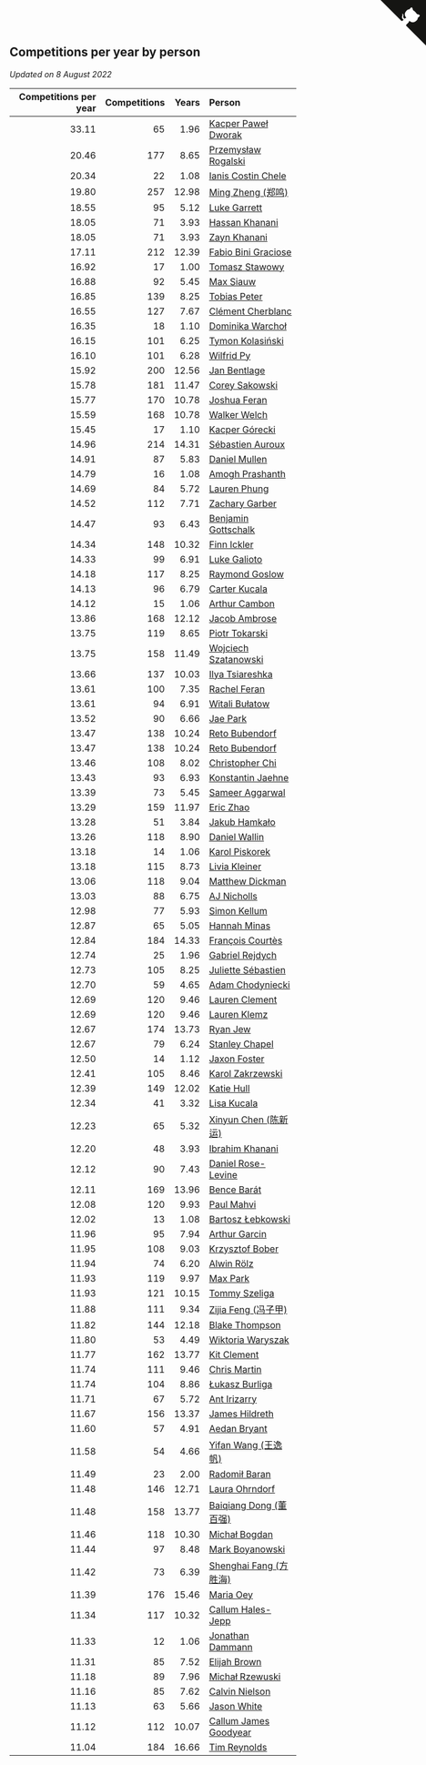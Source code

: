 ## Competitions per year by person

*Updated on  8 August 2022*

| Competitions per year | Competitions | Years | Person |
| ---: | ---: | ---: | :--- |
| 33.11 | 65 | 1.96 | [Kacper Paweł Dworak](https://www.worldcubeassociation.org/persons/2020DWOR01) |
| 20.46 | 177 | 8.65 | [Przemysław Rogalski](https://www.worldcubeassociation.org/persons/2013ROGA02) |
| 20.34 | 22 | 1.08 | [Ianis Costin Chele](https://www.worldcubeassociation.org/persons/2021CHEL01) |
| 19.80 | 257 | 12.98 | [Ming Zheng (郑鸣)](https://www.worldcubeassociation.org/persons/2009ZHEN11) |
| 18.55 | 95 | 5.12 | [Luke Garrett](https://www.worldcubeassociation.org/persons/2017GARR05) |
| 18.05 | 71 | 3.93 | [Hassan Khanani](https://www.worldcubeassociation.org/persons/2018KHAN26) |
| 18.05 | 71 | 3.93 | [Zayn Khanani](https://www.worldcubeassociation.org/persons/2018KHAN28) |
| 17.11 | 212 | 12.39 | [Fabio Bini Graciose](https://www.worldcubeassociation.org/persons/2010GRAC02) |
| 16.92 | 17 | 1.00 | [Tomasz Stawowy](https://www.worldcubeassociation.org/persons/2021STAW01) |
| 16.88 | 92 | 5.45 | [Max Siauw](https://www.worldcubeassociation.org/persons/2017SIAU02) |
| 16.85 | 139 | 8.25 | [Tobias Peter](https://www.worldcubeassociation.org/persons/2014PETE03) |
| 16.55 | 127 | 7.67 | [Clément Cherblanc](https://www.worldcubeassociation.org/persons/2014CHER05) |
| 16.35 | 18 | 1.10 | [Dominika Warchoł](https://www.worldcubeassociation.org/persons/2021WARC01) |
| 16.15 | 101 | 6.25 | [Tymon Kolasiński](https://www.worldcubeassociation.org/persons/2016KOLA02) |
| 16.10 | 101 | 6.28 | [Wilfrid Py](https://www.worldcubeassociation.org/persons/2016PYWI01) |
| 15.92 | 200 | 12.56 | [Jan Bentlage](https://www.worldcubeassociation.org/persons/2010BENT01) |
| 15.78 | 181 | 11.47 | [Corey Sakowski](https://www.worldcubeassociation.org/persons/2011SAKO01) |
| 15.77 | 170 | 10.78 | [Joshua Feran](https://www.worldcubeassociation.org/persons/2011FERA01) |
| 15.59 | 168 | 10.78 | [Walker Welch](https://www.worldcubeassociation.org/persons/2011WELC01) |
| 15.45 | 17 | 1.10 | [Kacper Górecki](https://www.worldcubeassociation.org/persons/2021GORE01) |
| 14.96 | 214 | 14.31 | [Sébastien Auroux](https://www.worldcubeassociation.org/persons/2008AURO01) |
| 14.91 | 87 | 5.83 | [Daniel Mullen](https://www.worldcubeassociation.org/persons/2016MULL04) |
| 14.79 | 16 | 1.08 | [Amogh Prashanth](https://www.worldcubeassociation.org/persons/2021PRAS01) |
| 14.69 | 84 | 5.72 | [Lauren Phung](https://www.worldcubeassociation.org/persons/2016PHUN02) |
| 14.52 | 112 | 7.71 | [Zachary Garber](https://www.worldcubeassociation.org/persons/2014GARB01) |
| 14.47 | 93 | 6.43 | [Benjamin Gottschalk](https://www.worldcubeassociation.org/persons/2016GOTT01) |
| 14.34 | 148 | 10.32 | [Finn Ickler](https://www.worldcubeassociation.org/persons/2012ICKL01) |
| 14.33 | 99 | 6.91 | [Luke Galioto](https://www.worldcubeassociation.org/persons/2015GALI02) |
| 14.18 | 117 | 8.25 | [Raymond Goslow](https://www.worldcubeassociation.org/persons/2014GOSL01) |
| 14.13 | 96 | 6.79 | [Carter Kucala](https://www.worldcubeassociation.org/persons/2015KUCA01) |
| 14.12 | 15 | 1.06 | [Arthur Cambon](https://www.worldcubeassociation.org/persons/2021CAMB01) |
| 13.86 | 168 | 12.12 | [Jacob Ambrose](https://www.worldcubeassociation.org/persons/2010AMBR01) |
| 13.75 | 119 | 8.65 | [Piotr Tokarski](https://www.worldcubeassociation.org/persons/2013TOKA01) |
| 13.75 | 158 | 11.49 | [Wojciech Szatanowski](https://www.worldcubeassociation.org/persons/2011SZAT01) |
| 13.66 | 137 | 10.03 | [Ilya Tsiareshka](https://www.worldcubeassociation.org/persons/2012TERE01) |
| 13.61 | 100 | 7.35 | [Rachel Feran](https://www.worldcubeassociation.org/persons/2015FERA01) |
| 13.61 | 94 | 6.91 | [Witali Bułatow](https://www.worldcubeassociation.org/persons/2015BUAT01) |
| 13.52 | 90 | 6.66 | [Jae Park](https://www.worldcubeassociation.org/persons/2015PARK24) |
| 13.47 | 138 | 10.24 | [Reto Bubendorf](https://www.worldcubeassociation.org/persons/2012BUBE01) |
| 13.47 | 138 | 10.24 | [Reto Bubendorf](https://www.worldcubeassociation.org/persons/2012BUBE01) |
| 13.46 | 108 | 8.02 | [Christopher Chi](https://www.worldcubeassociation.org/persons/2014CHIC01) |
| 13.43 | 93 | 6.93 | [Konstantin Jaehne](https://www.worldcubeassociation.org/persons/2015JAEH01) |
| 13.39 | 73 | 5.45 | [Sameer Aggarwal](https://www.worldcubeassociation.org/persons/2017AGGA01) |
| 13.29 | 159 | 11.97 | [Eric Zhao](https://www.worldcubeassociation.org/persons/2010ZHAO19) |
| 13.28 | 51 | 3.84 | [Jakub Hamkało](https://www.worldcubeassociation.org/persons/2018HAMK01) |
| 13.26 | 118 | 8.90 | [Daniel Wallin](https://www.worldcubeassociation.org/persons/2013WALL03) |
| 13.18 | 14 | 1.06 | [Karol Piskorek](https://www.worldcubeassociation.org/persons/2021PISK01) |
| 13.18 | 115 | 8.73 | [Livia Kleiner](https://www.worldcubeassociation.org/persons/2013KLEI03) |
| 13.06 | 118 | 9.04 | [Matthew Dickman](https://www.worldcubeassociation.org/persons/2013DICK01) |
| 13.03 | 88 | 6.75 | [AJ Nicholls](https://www.worldcubeassociation.org/persons/2015NICH04) |
| 12.98 | 77 | 5.93 | [Simon Kellum](https://www.worldcubeassociation.org/persons/2016KELL12) |
| 12.87 | 65 | 5.05 | [Hannah Minas](https://www.worldcubeassociation.org/persons/2017MINA04) |
| 12.84 | 184 | 14.33 | [François Courtès](https://www.worldcubeassociation.org/persons/2008COUR01) |
| 12.74 | 25 | 1.96 | [Gabriel Rejdych](https://www.worldcubeassociation.org/persons/2020REJD01) |
| 12.73 | 105 | 8.25 | [Juliette Sébastien](https://www.worldcubeassociation.org/persons/2014SEBA01) |
| 12.70 | 59 | 4.65 | [Adam Chodyniecki](https://www.worldcubeassociation.org/persons/2017CHOD02) |
| 12.69 | 120 | 9.46 | [Lauren Clement](https://www.worldcubeassociation.org/persons/2013KLEM01) |
| 12.69 | 120 | 9.46 | [Lauren Klemz](https://www.worldcubeassociation.org/persons/2013KLEM01) |
| 12.67 | 174 | 13.73 | [Ryan Jew](https://www.worldcubeassociation.org/persons/2008JEWR01) |
| 12.67 | 79 | 6.24 | [Stanley Chapel](https://www.worldcubeassociation.org/persons/2016CHAP04) |
| 12.50 | 14 | 1.12 | [Jaxon Foster](https://www.worldcubeassociation.org/persons/2021FOST01) |
| 12.41 | 105 | 8.46 | [Karol Zakrzewski](https://www.worldcubeassociation.org/persons/2014ZAKR01) |
| 12.39 | 149 | 12.02 | [Katie Hull](https://www.worldcubeassociation.org/persons/2010HULL01) |
| 12.34 | 41 | 3.32 | [Lisa Kucala](https://www.worldcubeassociation.org/persons/2019KUCA01) |
| 12.23 | 65 | 5.32 | [Xinyun Chen (陈新运)](https://www.worldcubeassociation.org/persons/2017CHEN36) |
| 12.20 | 48 | 3.93 | [Ibrahim Khanani](https://www.worldcubeassociation.org/persons/2018KHAN27) |
| 12.12 | 90 | 7.43 | [Daniel Rose-Levine](https://www.worldcubeassociation.org/persons/2015ROSE01) |
| 12.11 | 169 | 13.96 | [Bence Barát](https://www.worldcubeassociation.org/persons/2008BARA01) |
| 12.08 | 120 | 9.93 | [Paul Mahvi](https://www.worldcubeassociation.org/persons/2012MAHV01) |
| 12.02 | 13 | 1.08 | [Bartosz Łebkowski](https://www.worldcubeassociation.org/persons/2021LEBK01) |
| 11.96 | 95 | 7.94 | [Arthur Garcin](https://www.worldcubeassociation.org/persons/2014GARC27) |
| 11.95 | 108 | 9.03 | [Krzysztof Bober](https://www.worldcubeassociation.org/persons/2013BOBE01) |
| 11.94 | 74 | 6.20 | [Alwin Rölz](https://www.worldcubeassociation.org/persons/2016ROLZ01) |
| 11.93 | 119 | 9.97 | [Max Park](https://www.worldcubeassociation.org/persons/2012PARK03) |
| 11.93 | 121 | 10.15 | [Tommy Szeliga](https://www.worldcubeassociation.org/persons/2012SZEL01) |
| 11.88 | 111 | 9.34 | [Zijia Feng (冯子甲)](https://www.worldcubeassociation.org/persons/2013FENG02) |
| 11.82 | 144 | 12.18 | [Blake Thompson](https://www.worldcubeassociation.org/persons/2010THOM03) |
| 11.80 | 53 | 4.49 | [Wiktoria Waryszak](https://www.worldcubeassociation.org/persons/2018WARY01) |
| 11.77 | 162 | 13.77 | [Kit Clement](https://www.worldcubeassociation.org/persons/2008CLEM01) |
| 11.74 | 111 | 9.46 | [Chris Martin](https://www.worldcubeassociation.org/persons/2013MART03) |
| 11.74 | 104 | 8.86 | [Łukasz Burliga](https://www.worldcubeassociation.org/persons/2013BURL01) |
| 11.71 | 67 | 5.72 | [Ant Irizarry](https://www.worldcubeassociation.org/persons/2016IRIZ02) |
| 11.67 | 156 | 13.37 | [James Hildreth](https://www.worldcubeassociation.org/persons/2009HILD01) |
| 11.60 | 57 | 4.91 | [Aedan Bryant](https://www.worldcubeassociation.org/persons/2017BRYA06) |
| 11.58 | 54 | 4.66 | [Yifan Wang (王逸帆)](https://www.worldcubeassociation.org/persons/2017WANY29) |
| 11.49 | 23 | 2.00 | [Radomił Baran](https://www.worldcubeassociation.org/persons/2020BARA02) |
| 11.48 | 146 | 12.71 | [Laura Ohrndorf](https://www.worldcubeassociation.org/persons/2009OHRN01) |
| 11.48 | 158 | 13.77 | [Baiqiang Dong (董百强)](https://www.worldcubeassociation.org/persons/2008DONG06) |
| 11.46 | 118 | 10.30 | [Michał Bogdan](https://www.worldcubeassociation.org/persons/2012BOGD01) |
| 11.44 | 97 | 8.48 | [Mark Boyanowski](https://www.worldcubeassociation.org/persons/2014BOYA01) |
| 11.42 | 73 | 6.39 | [Shenghai Fang (方胜海)](https://www.worldcubeassociation.org/persons/2016FANG01) |
| 11.39 | 176 | 15.46 | [Maria Oey](https://www.worldcubeassociation.org/persons/2007OEYM01) |
| 11.34 | 117 | 10.32 | [Callum Hales-Jepp](https://www.worldcubeassociation.org/persons/2012HALE01) |
| 11.33 | 12 | 1.06 | [Jonathan Dammann](https://www.worldcubeassociation.org/persons/2021DAMM01) |
| 11.31 | 85 | 7.52 | [Elijah Brown](https://www.worldcubeassociation.org/persons/2015BROW03) |
| 11.18 | 89 | 7.96 | [Michał Rzewuski](https://www.worldcubeassociation.org/persons/2014RZEW01) |
| 11.16 | 85 | 7.62 | [Calvin Nielson](https://www.worldcubeassociation.org/persons/2014NIEL03) |
| 11.13 | 63 | 5.66 | [Jason White](https://www.worldcubeassociation.org/persons/2016WHIT16) |
| 11.12 | 112 | 10.07 | [Callum James Goodyear](https://www.worldcubeassociation.org/persons/2012GOOD02) |
| 11.04 | 184 | 16.66 | [Tim Reynolds](https://www.worldcubeassociation.org/persons/2005REYN01) |


<a href="https://github.com/jonatanklosko/wca_statistics" class="github-corner" aria-label="View source on Github"><svg width="80" height="80" viewBox="0 0 250 250" style="fill:#151513; color:#fff; position: absolute; top: 0; border: 0; right: 0;" aria-hidden="true"><path d="M0,0 L115,115 L130,115 L142,142 L250,250 L250,0 Z"></path><path d="M128.3,109.0 C113.8,99.7 119.0,89.6 119.0,89.6 C122.0,82.7 120.5,78.6 120.5,78.6 C119.2,72.0 123.4,76.3 123.4,76.3 C127.3,80.9 125.5,87.3 125.5,87.3 C122.9,97.6 130.6,101.9 134.4,103.2" fill="currentColor" style="transform-origin: 130px 106px;" class="octo-arm"></path><path d="M115.0,115.0 C114.9,115.1 118.7,116.5 119.8,115.4 L133.7,101.6 C136.9,99.2 139.9,98.4 142.2,98.6 C133.8,88.0 127.5,74.4 143.8,58.0 C148.5,53.4 154.0,51.2 159.7,51.0 C160.3,49.4 163.2,43.6 171.4,40.1 C171.4,40.1 176.1,42.5 178.8,56.2 C183.1,58.6 187.2,61.8 190.9,65.4 C194.5,69.0 197.7,73.2 200.1,77.6 C213.8,80.2 216.3,84.9 216.3,84.9 C212.7,93.1 206.9,96.0 205.4,96.6 C205.1,102.4 203.0,107.8 198.3,112.5 C181.9,128.9 168.3,122.5 157.7,114.1 C157.9,116.9 156.7,120.9 152.7,124.9 L141.0,136.5 C139.8,137.7 141.6,141.9 141.8,141.8 Z" fill="currentColor" class="octo-body"></path></svg></a><style>.github-corner:hover .octo-arm{animation:octocat-wave 560ms ease-in-out}@keyframes octocat-wave{0%,100%{transform:rotate(0)}20%,60%{transform:rotate(-25deg)}40%,80%{transform:rotate(10deg)}}@media (max-width:500px){.github-corner:hover .octo-arm{animation:none}.github-corner .octo-arm{animation:octocat-wave 560ms ease-in-out}}</style>
